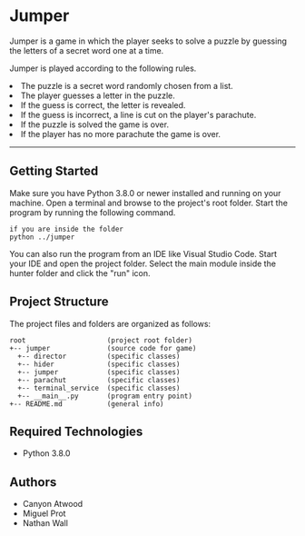 # Jumper
Jumper is a game in which the player seeks to solve a puzzle by guessing the letters of a secret word one at a time.

Jumper is played according to the following rules.

  <li>The puzzle is a secret word randomly chosen from a list.</li>
  <li>The player guesses a letter in the puzzle.</li>
  <li>If the guess is correct, the letter is revealed.</li>
  <li>If the guess is incorrect, a line is cut on the player's parachute.</li>
  <li>If the puzzle is solved the game is over.</li>
  <li>If the player has no more parachute the game is over.</li>
  
---
## Getting Started
Make sure you have Python 3.8.0 or newer installed and running on your machine. Open a terminal and browse to the project's root folder. Start the program by running the following command.
```
if you are inside the folder
python ../jumper
```
You can also run the program from an IDE like Visual Studio Code. Start your IDE and open the project folder. Select the main module inside the hunter folder and click the "run" icon.

## Project Structure
The project files and folders are organized as follows:
```
root                    (project root folder)
+-- jumper              (source code for game)
  +-- director          (specific classes)
  +-- hider             (specific classes)
  +-- jumper            (specific classes)
  +-- parachut          (specific classes)
  +-- terminal_service  (specific classes)
  +-- __main__.py       (program entry point)
+-- README.md           (general info)
```

## Required Technologies
* Python 3.8.0

## Authors
* Canyon Atwood
* Miguel Prot
* Nathan Wall
